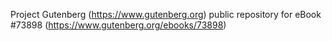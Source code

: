 Project Gutenberg (https://www.gutenberg.org) public repository for
eBook #73898 (https://www.gutenberg.org/ebooks/73898)
